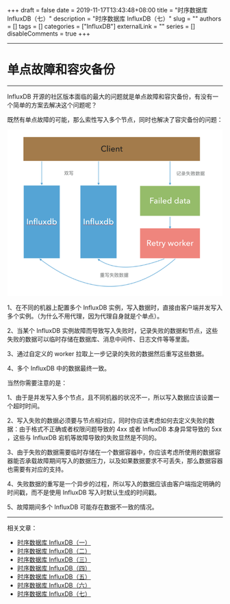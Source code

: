 +++
draft = false
date = 2019-11-17T13:43:48+08:00
title = "时序数据库 InfluxDB（七）"
description = "时序数据库 InfluxDB（七）"
slug = ""
authors = []
tags = []
categories = ["InfluxDB"]
externalLink = ""
series = []
disableComments = true
+++

---
# 单点故障和容灾备份
---

InfluxDB 开源的社区版本面临的最大的问题就是单点故障和容灾备份，有没有一个简单的方案去解决这个问题呢？

既然有单点故障的可能，那么索性写入多个节点，同时也解决了容灾备份的问题：


![double write](/images/influxdb/double-write.png)

1、在不同的机器上配置多个 InfluxDB 实例，写入数据时，直接由客户端并发写入多个实例。（为什么不用代理，因为代理自身就是个单点）。

2、当某个 InfluxDB 实例故障而导致写入失败时，记录失败的数据和节点，这些失败的数据可以临时存储在数据库、消息中间件、日志文件等等里面。

3、通过自定义的 worker 拉取上一步记录的失败的数据然后重写这些数据。

4、多个 InfluxDB 中的数据最终一致。


当然你需要注意的是：

1、由于是并发写入多个节点，且不同机器的状况不一，所以写入数据应该设置一个超时时间。

2、写入失败的数据必须要与节点相对应，同时你应该考虑如何去定义失败的数据：由于格式不正确或者权限问题导致的 4xx 或者 InfluxDB 本身异常导致的 5xx ，这些与 InfluxDB 宕机等故障导致的失败显然是不同的。

3、由于失败的数据需要临时存储在一个数据容器中，你应该考虑所使用的数据容器能否承载故障期间写入的数据压力，以及如果数据要求不可丢失，那么数据容器也需要有对应的支持。

4、失败数据的重写是一个异步的过程，所以写入的数据应该由客户端指定明确的时间戳，而不是使用 InfluxDB 写入时默认生成的时间戳。

5、故障期间多个 InfluxDB 可能存在数据不一致的情况。

---
相关文章：
- [时序数据库 InfluxDB（一）](/posts/influxdb/1/)
- [时序数据库 InfluxDB（二）](/posts/influxdb/2/)
- [时序数据库 InfluxDB（三）](/posts/influxdb/3/)
- [时序数据库 InfluxDB（四）](/posts/influxdb/4/)
- [时序数据库 InfluxDB（五）](/posts/influxdb/5/)
- [时序数据库 InfluxDB（六）](/posts/influxdb/6/)
- [时序数据库 InfluxDB（七）](/posts/influxdb/7/)

